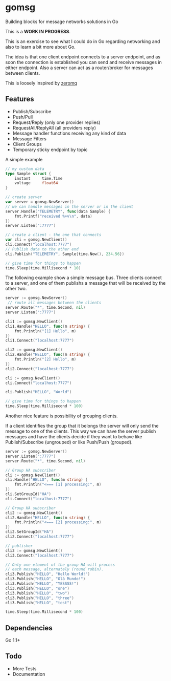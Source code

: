 gomsg
=====

Building blocks for message networks solutions in Go

This is a **WORK IN PROGRESS**.

This is an exercise to see what I could do in Go
regarding networking and also to learn a bit more about Go.

The idea is that one client endpoint connects to a server endpoint,
and as soon the connection is established you can send and receive messages in either endpoint.
Also a server can act as a router/broker for messages between clients.

This is loosely inspired by [zeromq](http://zeromq.org/)

Features
-
* Publish/Subscribe
* Push/Pull
* Request/Reply (only one provider replies)
* RequestAll/ReplyAll (all providers reply)
* Message handler functions receiving any kind of data
* Message Filters
* Client Groups
* Temporary sticky endpoint by topic

A simple example

```go
// my custom data
type Sample struct {
    instant     time.Time
    voltage     float64
}
```
```go
// create server
var server = gomsg.NewServer()
// we can handle messages in the server or in the client
server.Handle("TELEMETRY", func(data Sample) {
    fmt.Printf("received %+v\n", data)
})
server.Listen(":7777")

// create a client - the one that connects
var cli = gomsg.NewClient()
cli.Connect("localhost:7777")
// Publish data to the other end
cli.Publish("TELEMETRY", Sample{time.Now(), 234.56})

// give time for things to happen
time.Sleep(time.Millisecond * 10)
```

The following example show a simple message bus.
Three clients connect to a server, and one of them publishs a message that will be received by the other two.

```go
server := gomsg.NewServer()
 // route all messages between the clients
server.Route("*", time.Second, nil)
server.Listen(":7777")

cli1 := gomsg.NewClient()
cli1.Handle("HELLO", func(m string) {
	fmt.Println("[1] Hello", m)
})
cli1.Connect("localhost:7777")

cli2 := gomsg.NewClient()
cli2.Handle("HELLO", func(m string) {
	fmt.Println("[2] Hello", m)
})
cli2.Connect("localhost:7777")

cli := gomsg.NewClient()
cli.Connect("localhost:7777")

cli.Publish("HELLO", "World")

// give time for things to happen
time.Sleep(time.Millisecond * 100)

```

Another nice feature is possibility of grouping clients.

If a client identifies the group that it belongs the server will only send the message
to one of the clients. This way we can have the server publish messages and have the clients
decide if they want to behave like Publish/Subscribe (ungrouped) or like Push/Push (grouped).

```go
server := gomsg.NewServer()
server.Listen(":7777")
server.Route("*", time.Second, nil)

// Group HA subscriber
cli := gomsg.NewClient()
cli.Handle("HELLO", func(m string) {
	fmt.Println("<=== [1] processing:", m)
})
cli.SetGroupId("HA")
cli.Connect("localhost:7777")

// Group HA subscriber
cli2 := gomsg.NewClient()
cli2.Handle("HELLO", func(m string) {
	fmt.Println("<=== [2] processing:", m)
})
cli2.SetGroupId("HA")
cli2.Connect("localhost:7777")

// publisher
cli3 := gomsg.NewClient()
cli3.Connect("localhost:7777")

// Only one element of the group HA will process
// each message, alternately (round robin).
cli3.Publish("HELLO", "Hello World!")
cli3.Publish("HELLO", "Olá Mundo!")
cli3.Publish("HELLO", "YESSSS!")
cli3.Publish("HELLO", "one")
cli3.Publish("HELLO", "two")
cli3.Publish("HELLO", "three")
cli3.Publish("HELLO", "test")

time.Sleep(time.Millisecond * 100)
```


Dependencies
-
Go 1.1+

Todo
-
* More Tests
* Documentation
